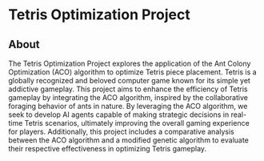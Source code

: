 # Tetris Optimization Project

## About
The Tetris Optimization Project explores the application of the Ant Colony Optimization (ACO) algorithm to optimize Tetris piece placement. Tetris is a globally recognized and beloved computer game known for its simple yet addictive gameplay. This project aims to enhance the efficiency of Tetris gameplay by integrating the ACO algorithm, inspired by the collaborative foraging behavior of ants in nature. By leveraging the ACO algorithm, we seek to develop AI agents capable of making strategic decisions in real-time Tetris scenarios, ultimately improving the overall gaming experience for players. Additionally, this project includes a comparative analysis between the ACO algorithm and a modified genetic algorithm to evaluate their respective effectiveness in optimizing Tetris gameplay.

